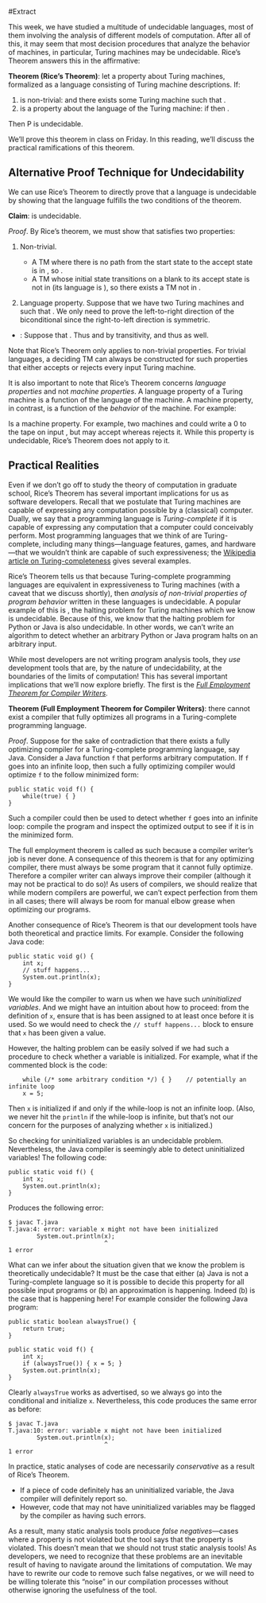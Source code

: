 #Extract 

This week, we have studied a multitude of undecidable languages, most of them involving the analysis of different models of computation. After all of this, it may seem that most decision procedures that analyze the behavior of machines, in particular, Turing machines may be undecidable. Rice’s Theorem answers this in the affirmative:

**Theorem (Rice’s Theorem)**: let a property about Turing machines, formalized as a language consisting of Turing machine descriptions. If:

1.  is non-trivial: and there exists some Turing machine such that .
2.  is a property about the language of the Turing machine: if then .

Then P is undecidable.

We’ll prove this theorem in class on Friday. In this reading, we’ll discuss the practical ramifications of this theorem.

## Alternative Proof Technique for Undecidability

We can use Rice’s Theorem to directly prove that a language is undecidable by showing that the language fulfills the two conditions of the theorem.

**Claim**: is undecidable.

_Proof_. By Rice’s theorem, we must show that satisfies two properties:

1.  Non-trivial.
    
    -   A TM where there is no path from the start state to the accept state is in , so .
    -   A TM whose initial state transitions on a blank to its accept state is not in (its language is ), so there exists a TM not in .
2.  Language property. Suppose that we have two Turing machines and such that . We only need to prove the left-to-right direction of the biconditional since the right-to-left direction is symmetric.
    

-   : Suppose that . Thus and by transitivity, and thus as well.

Note that Rice’s Theorem only applies to non-trivial properties. For trivial languages, a deciding TM can always be constructed for such properties that either accepts or rejects every input Turing machine.

It is also important to note that Rice’s Theorem concerns _language properties_ and not _machine properties_. A language property of a Turing machine is a function of the language of the machine. A machine property, in contrast, is a function of the _behavior_ of the machine. For example:

Is a machine property. For example, two machines and could write a 0 to the tape on input , but may accept whereas rejects it. While this property is undecidable, Rice’s Theorem does not apply to it.

## Practical Realities

Even if we don’t go off to study the theory of computation in graduate school, Rice’s Theorem has several important implications for us as software developers. Recall that we postulate that Turing machines are capable of expressing any computation possible by a (classical) computer. Dually, we say that a programming language is _Turing-complete_ if it is capable of expressing any computation that a computer could conceivably perform. Most programming languages that we think of are Turing-complete, including many things—language features, games, and hardware—that we wouldn’t think are capable of such expressiveness; the [Wikipedia article on Turing-completeness](https://en.wikipedia.org/wiki/Turing_completeness) gives several examples.

Rice’s Theorem tells us that because Turing-complete programming languages are equivalent in expressiveness to Turing machines (with a caveat that we discuss shortly), then _analysis of non-trivial properties of program behavior_ written in these languages is undecidable. A popular example of this is , the halting problem for Turing machines which we know is undecidable. Because of this, we know that the halting problem for Python or Java is also undecidable. In other words, we can’t write an algorithm to detect whether an arbitrary Python or Java program halts on an arbitrary input.

While most developers are not writing program analysis tools, they _use_ development tools that are, by the nature of undecidability, at the boundaries of the limits of computation! This has several important implications that we’ll now explore briefly. The first is the [_Full Employment Theorem for Compiler Writers_](https://en.wikipedia.org/wiki/Full_employment_theorem).

**Theorem (Full Employment Theorem for Compiler Writers)**: there cannot exist a compiler that fully optimizes all programs in a Turing-complete programming language.

_Proof_. Suppose for the sake of contradiction that there exists a fully optimizing compiler for a Turing-complete programming language, say Java. Consider a Java function `f` that performs arbitrary computation. If `f` goes into an infinite loop, then such a fully optimizing compiler would optimize `f` to the follow minimized form:

```
public static void f() {
    while(true) { }
}
```

Such a compiler could then be used to detect whether `f` goes into an infinite loop: compile the program and inspect the optimized output to see if it is in the minimized form.

The full employment theorem is called as such because a compiler writer’s job is never done. A consequence of this theorem is that for any optimizing compiler, there must always be some program that it cannot fully optimize. Therefore a compiler writer can always improve their compiler (although it may not be practical to do so)! As users of compilers, we should realize that while modern compilers are powerful, we can’t expect perfection from them in all cases; there will always be room for manual elbow grease when optimizing our programs.

Another consequence of Rice’s Theorem is that our development tools have both theoretical and practice limits. For example. Consider the following Java code:

```
public static void g() {
    int x;
    // stuff happens...
    System.out.println(x);
}
```

We would like the compiler to warn us when we have such _uninitialized variables_. And we might have an intuition about how to proceed: from the definition of `x`, ensure that is has been assigned to at least once before it is used. So we would need to check the `// stuff happens...` block to ensure that `x` has been given a value.

However, the halting problem can be easily solved if we had such a procedure to check whether a variable is initialized. For example, what if the commented block is the code:

```
    while (/* some arbitrary condition */) { }    // potentially an infinite loop
    x = 5;
```

Then `x` is initialized if and only if the while-loop is not an infinite loop. (Also, we never hit the `println` if the while-loop is infinite, but that’s not our concern for the purposes of analyzing whether `x` is initialized.)

So checking for uninitialized variables is an undecidable problem. Nevertheless, the Java compiler is seemingly able to detect uninitialized variables! The following code:

```
public static void f() {
    int x;
    System.out.println(x);
}
```

Produces the following error:

```
$ javac T.java
T.java:4: error: variable x might not have been initialized
        System.out.println(x);
                           ^
1 error
```

What can we infer about the situation given that we know the problem is theoretically undecidable? It must be the case that either (a) Java is not a Turing-complete language so it is possible to decide this property for all possible input programs or (b) an approximation is happening. Indeed (b) is the case that is happening here! For example consider the following Java program:

```
public static boolean alwaysTrue() {
    return true;
}

public static void f() {
    int x;
    if (alwaysTrue()) { x = 5; }
    System.out.println(x);
}
```

Clearly `alwaysTrue` works as advertised, so we always go into the conditional and initialize `x`. Nevertheless, this code produces the same error as before:

```
$ javac T.java
T.java:10: error: variable x might not have been initialized
        System.out.println(x);
                           ^
1 error
```

In practice, static analyses of code are necessarily _conservative_ as a result of Rice’s Theorem.

-   If a piece of code definitely has an uninitialized variable, the Java compiler will definitely report so.
-   However, code that may not have uninitialized variables may be flagged by the compiler as having such errors.

As a result, many static analysis tools produce _false negatives_—cases where a property is not violated but the tool says that the property is violated. This doesn’t mean that we should not trust static analysis tools! As developers, we need to recognize that these problems are an inevitable result of having to navigate around the limitations of computation. We may have to rewrite our code to remove such false negatives, or we will need to be willing tolerate this “noise” in our compilation processes without otherwise ignoring the usefulness of the tool.